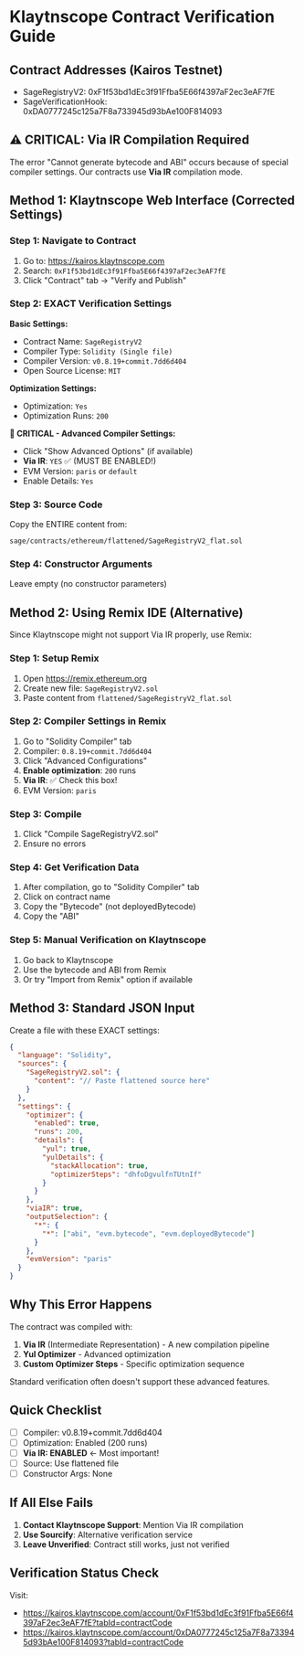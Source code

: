 # Klaytnscope Contract Verification Guide

## Contract Addresses (Kairos Testnet)
- SageRegistryV2: 0xF1f53bd1dEc3f91Ffba5E66f4397aF2ec3eAF7fE  
- SageVerificationHook: 0xDA0777245c125a7F8a733945d93bAe100F814093

## ⚠️ CRITICAL: Via IR Compilation Required

The error "Cannot generate bytecode and ABI" occurs because of special compiler settings. Our contracts use **Via IR** compilation mode.

## Method 1: Klaytnscope Web Interface (Corrected Settings)

### Step 1: Navigate to Contract
1. Go to: https://kairos.klaytnscope.com
2. Search: `0xF1f53bd1dEc3f91Ffba5E66f4397aF2ec3eAF7fE`
3. Click "Contract" tab → "Verify and Publish"

### Step 2: EXACT Verification Settings

**Basic Settings:**
- Contract Name: `SageRegistryV2`
- Compiler Type: `Solidity (Single file)`
- Compiler Version: `v0.8.19+commit.7dd6d404`
- Open Source License: `MIT`

**Optimization Settings:**
- Optimization: `Yes`
- Optimization Runs: `200`

**🔴 CRITICAL - Advanced Compiler Settings:**
- Click "Show Advanced Options" (if available)
- **Via IR**: `YES` ✅ (MUST BE ENABLED!)
- EVM Version: `paris` or `default`
- Enable Details: `Yes`

### Step 3: Source Code
Copy the ENTIRE content from:
```
sage/contracts/ethereum/flattened/SageRegistryV2_flat.sol
```

### Step 4: Constructor Arguments
Leave empty (no constructor parameters)

## Method 2: Using Remix IDE (Alternative)

Since Klaytnscope might not support Via IR properly, use Remix:

### Step 1: Setup Remix
1. Open https://remix.ethereum.org
2. Create new file: `SageRegistryV2.sol`
3. Paste content from `flattened/SageRegistryV2_flat.sol`

### Step 2: Compiler Settings in Remix
1. Go to "Solidity Compiler" tab
2. Compiler: `0.8.19+commit.7dd6d404`
3. Click "Advanced Configurations"
4. **Enable optimization**: `200` runs
5. **Via IR**: ✅ Check this box!
6. EVM Version: `paris`

### Step 3: Compile
1. Click "Compile SageRegistryV2.sol"
2. Ensure no errors

### Step 4: Get Verification Data
1. After compilation, go to "Solidity Compiler" tab
2. Click on contract name
3. Copy the "Bytecode" (not deployedBytecode)
4. Copy the "ABI"

### Step 5: Manual Verification on Klaytnscope
1. Go back to Klaytnscope
2. Use the bytecode and ABI from Remix
3. Or try "Import from Remix" option if available

## Method 3: Standard JSON Input

Create a file with these EXACT settings:

```json
{
  "language": "Solidity",
  "sources": {
    "SageRegistryV2.sol": {
      "content": "// Paste flattened source here"
    }
  },
  "settings": {
    "optimizer": {
      "enabled": true,
      "runs": 200,
      "details": {
        "yul": true,
        "yulDetails": {
          "stackAllocation": true,
          "optimizerSteps": "dhfoDgvulfnTUtnIf"
        }
      }
    },
    "viaIR": true,
    "outputSelection": {
      "*": {
        "*": ["abi", "evm.bytecode", "evm.deployedBytecode"]
      }
    },
    "evmVersion": "paris"
  }
}
```

## Why This Error Happens

The contract was compiled with:
1. **Via IR** (Intermediate Representation) - A new compilation pipeline
2. **Yul Optimizer** - Advanced optimization
3. **Custom Optimizer Steps** - Specific optimization sequence

Standard verification often doesn't support these advanced features.

## Quick Checklist

- [ ] Compiler: v0.8.19+commit.7dd6d404
- [ ] Optimization: Enabled (200 runs)
- [ ] **Via IR: ENABLED** ← Most important!
- [ ] Source: Use flattened file
- [ ] Constructor Args: None

## If All Else Fails

1. **Contact Klaytnscope Support**: Mention Via IR compilation
2. **Use Sourcify**: Alternative verification service
3. **Leave Unverified**: Contract still works, just not verified

## Verification Status Check

Visit:
- https://kairos.klaytnscope.com/account/0xF1f53bd1dEc3f91Ffba5E66f4397aF2ec3eAF7fE?tabId=contractCode
- https://kairos.klaytnscope.com/account/0xDA0777245c125a7F8a733945d93bAe100F814093?tabId=contractCode